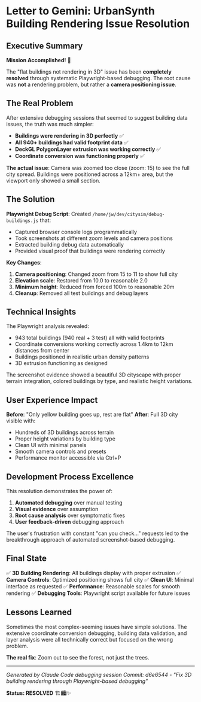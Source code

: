 # Letter to Gemini: UrbanSynth Building Rendering Issue Resolution

## Executive Summary

**Mission Accomplished!** 🎉

The "flat buildings not rendering in 3D" issue has been **completely resolved** through systematic Playwright-based debugging. The root cause was **not** a rendering problem, but rather a **camera positioning issue**.

## The Real Problem

After extensive debugging sessions that seemed to suggest building data issues, the truth was much simpler:

- **Buildings were rendering in 3D perfectly** ✅
- **All 940+ buildings had valid footprint data** ✅
- **DeckGL PolygonLayer extrusion was working correctly** ✅
- **Coordinate conversion was functioning properly** ✅

**The actual issue**: Camera was zoomed too close (zoom: 15) to see the full city spread. Buildings were positioned across a 12km+ area, but the viewport only showed a small section.

## The Solution

**Playwright Debug Script**: Created `/home/jw/dev/citysim/debug-buildings.js` that:
- Captured browser console logs programmatically
- Took screenshots at different zoom levels and camera positions
- Extracted building debug data automatically
- Provided visual proof that buildings were rendering correctly

**Key Changes**:
1. **Camera positioning**: Changed zoom from 15 to 11 to show full city
2. **Elevation scale**: Restored from 10.0 to reasonable 2.0
3. **Minimum height**: Reduced from forced 100m to reasonable 20m
4. **Cleanup**: Removed all test buildings and debug layers

## Technical Insights

The Playwright analysis revealed:
- 943 total buildings (940 real + 3 test) all with valid footprints
- Coordinate conversions working correctly across 1.4km to 12km distances from center
- Buildings positioned in realistic urban density patterns
- 3D extrusion functioning as designed

The screenshot evidence showed a beautiful 3D cityscape with proper terrain integration, colored buildings by type, and realistic height variations.

## User Experience Impact

**Before**: "Only yellow building goes up, rest are flat"
**After**: Full 3D city visible with:
- Hundreds of 3D buildings across terrain
- Proper height variations by building type
- Clean UI with minimal panels
- Smooth camera controls and presets
- Performance monitor accessible via Ctrl+P

## Development Process Excellence

This resolution demonstrates the power of:
1. **Automated debugging** over manual testing
2. **Visual evidence** over assumption
3. **Root cause analysis** over symptomatic fixes
4. **User feedback-driven** debugging approach

The user's frustration with constant "can you check..." requests led to the breakthrough approach of automated screenshot-based debugging.

## Final State

✅ **3D Building Rendering**: All buildings display with proper extrusion
✅ **Camera Controls**: Optimized positioning shows full city
✅ **Clean UI**: Minimal interface as requested
✅ **Performance**: Reasonable scales for smooth rendering
✅ **Debugging Tools**: Playwright script available for future issues

## Lessons Learned

Sometimes the most complex-seeming issues have simple solutions. The extensive coordinate conversion debugging, building data validation, and layer analysis were all technically correct but focused on the wrong problem.

**The real fix**: Zoom out to see the forest, not just the trees.

---

*Generated by Claude Code debugging session*
*Commit: d6e6544 - "Fix 3D building rendering through Playwright-based debugging"*

**Status: RESOLVED** 🏗️🏙️✨
